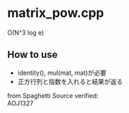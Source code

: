 matrix_pow.cpp
===================
O(N^3 log e)

How to use
----------
* identity(), mul(mat, mat)が必要
* 正方行列と指数を入れると結果が返る

from Spaghetti Source
verified:  
AOJ1327
